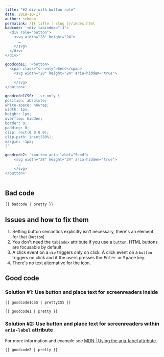 ```yaml
---
title: "#2 div with button role"
date: 2019-10-17
author: schepp
permalink: /{{ title | slug }}/index.html
badcode: '<div tabindex="-1">
  <div role="button">
    <svg width="28" height="24">
      …
    </svg>
  </div>
</div>'

goodcode1: '<button>
  <span class="sr-only">Send</span>
    <svg width="28" height="24" aria-hidden="true">
      …
    </svg>
</button>'

goodcode1CSS: '.sr-only {
position: absolute;
white-space: nowrap;
width: 1px;
height: 1px;
overflow: hidden;
border: 0;
padding: 0;
clip: rect(0 0 0 0);
clip-path: inset(50%);
margin: -1px;
}'

goodcode2: '<button aria-label="Send">
    <svg width="28" height="24" aria-hidden="true">
      …
    </svg>
</button>'
---
```


<div class="section">

## Bad code

```html
{{ badcode | pretty }}
```
</div>

<div class="section">

## Issues and how to fix them

1. Setting button semantics explicitly isn't necessary, there's an element for that (`button`)
1. You don't need the `tabindex` attribute if you use a `button`. HTML buttons are focusable by default.
1. A click event on a `div` triggers only on click. A click event on a `button` triggers on click and if the users presses the <kbd>Enter</kbd> or <kbd>Space</kbd> key.
1. There's no text alternative for the icon.
</div>

<div class="section">

## Good code

### Solution #1: Use button and place text for screenreaders inside

```css
{{ goodcode1CSS | prettyCSS }}
```

```html
{{ goodcode1 | pretty }}
```

### Solution #2: Use button and place text for screenreaders within `aria-label` attribute

For more information and example see [MDN | Using the aria-label attribute](https://developer.mozilla.org/en-US/docs/Web/Accessibility/ARIA/ARIA_Techniques/Using_the_aria-label_attribute).

```html
{{ goodcode2 | pretty }}
```
</div>


